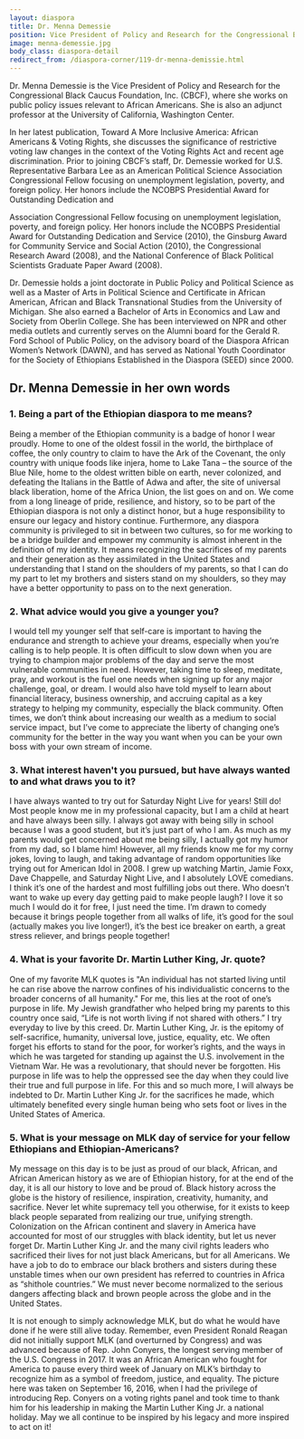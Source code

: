 ```yaml
---
layout: diaspora
title: Dr. Menna Demessie
position: Vice President of Policy and Research for the Congressional Black Caucus Foundation, Inc. (CBCF)
image: menna-demessie.jpg
body_class: diaspora-detail
redirect_from: /diaspora-corner/119-dr-menna-demissie.html
---
```

Dr. Menna Demessie is the Vice President of Policy and Research for the Congressional Black Caucus Foundation, Inc. (CBCF), where she works on public policy issues relevant to African Americans. She is also an adjunct professor at the University of California, Washington Center.

In her latest publication, Toward A More Inclusive America: African Americans & Voting Rights, she discusses the significance of restrictive voting law changes in the context of the Voting Rights Act and recent age discrimination.
Prior to joining CBCF’s staff, Dr. Demessie worked for U.S. Representative Barbara Lee as an American Political Science Association Congressional Fellow focusing on unemployment legislation, poverty, and foreign policy. Her honors include the NCOBPS Presidential Award for Outstanding Dedication and

Association Congressional Fellow focusing on unemployment legislation, poverty, and foreign policy. Her honors include the NCOBPS Presidential Award for Outstanding Dedication and Service (2010), the Ginsburg Award for Community Service and Social Action (2010), the Congressional Research Award (2008), and the National Conference of Black Political Scientists Graduate Paper Award (2008).

Dr. Demessie holds a joint doctorate in Public Policy and Political Science as well as a Master of Arts in Political Science and Certificate in African American, African and Black Transnational Studies from the University of Michigan. She also earned a Bachelor of Arts in Economics and Law and Society from Oberlin College. She has been interviewed on NPR and other media outlets and currently serves on the Alumni board for the Gerald R. Ford School of Public Policy, on the advisory board of the Diaspora African Women’s Network (DAWN), and has served as National Youth Coordinator for the Society of Ethiopians Established in the Diaspora (SEED) since 2000.


## Dr. Menna Demessie in her own words

### 1. Being a part of the Ethiopian diaspora to me means?

Being a member of the Ethiopian community is a badge of honor I wear proudly. Home to one of the oldest fossil in the world, the birthplace of coffee, the only country to claim to have the Ark of the Covenant, the only country with unique foods like injera, home to Lake Tana – the source of the Blue Nile, home to the oldest written bible on earth, never colonized, and defeating the Italians in the Battle of Adwa and after, the site of universal black liberation, home of the Africa Union, the list goes on and on. We come from a long lineage of pride, resilience, and history, so to be part of the Ethiopian diaspora is not only a distinct honor, but a huge responsibility to ensure our legacy and history continue. Furthermore, any diaspora community is privileged to sit in between two cultures, so for me working to be a bridge builder and empower my community is almost inherent in the definition of my identity. It means recognizing the sacrifices of my parents and their generation as they assimilated in the United States and understanding that I stand on the shoulders of my parents, so that I can do my part to let my brothers and sisters stand on my shoulders, so they may have a better opportunity to pass on to the next generation.

### 2. What advice would you give a younger you?

I would tell my younger self that self-care is important to having the endurance and strength to achieve your dreams, especially when you’re calling is to help people. It is often difficult to slow down when you are trying to champion major problems of the day and serve the most vulnerable communities in need. However, taking time to sleep, meditate, pray, and workout is the fuel one needs when signing up for any major challenge, goal, or dream. I would also have told myself to learn about financial literacy, business ownership, and accruing capital as a key strategy to helping my community, especially the black community. Often times, we don’t think about increasing our wealth as a medium to social service impact, but I’ve come to appreciate the liberty of changing one’s community for the better in the way you want when you can be your own boss with your own stream of income.


### 3. What interest haven't you pursued, but have always wanted to and what draws you to it?

I have always wanted to try out for Saturday Night Live for years! Still do! Most people know me in my professional capacity, but I am a child at heart and have always been silly. I always got away with being silly in school because I was a good student, but it’s just part of who I am. As much as my parents would get concerned about me being silly, I actually got my humor from my dad, so I blame him! However, all my friends know me for my corny jokes, loving to laugh, and taking advantage of random opportunities like trying out for American Idol in 2008. I grew up watching Martin, Jamie Foxx, Dave Chappelle, and Saturday Night Live, and I absolutely LOVE comedians. I think it’s one of the hardest and most fulfilling jobs out there. Who doesn’t want to wake up every day getting paid to make people laugh? I love it so much I would do it for free, I just need the time. I’m drawn to comedy because it brings people together from all walks of life, it’s good for the soul (actually makes you live longer!), it’s the best ice breaker on earth, a great stress reliever, and brings people together!

### 4. What is your favorite Dr. Martin Luther King, Jr. quote?

One of my favorite MLK quotes is "An individual has not started living until he can rise above the narrow confines of his individualistic concerns to the broader concerns of all humanity." For me, this lies at the root of one’s purpose in life. My Jewish grandfather who helped bring my parents to this country once said, “Life is not worth living if not shared with others.” I try everyday to live by this creed. Dr. Martin Luther King, Jr. is the epitomy of self-sacrifice, humanity, universal love, justice, equality, etc. We often forget his efforts to stand for the poor, for worker’s rights, and the ways in which he was targeted for standing up against the U.S. involvement in the Vietnam War. He was a revolutionary, that should never be forgotten. His purpose in life was to help the oppressed see the day when they could live their true and full purpose in life. For this and so much more, I will always be indebted to Dr. Martin Luther King Jr. for the sacrifices he made, which ultimately benefited every single human being who sets foot or lives in the United States of America.


### 5. What is your message on MLK day of service for your fellow Ethiopians and Ethiopian-Americans?

My message on this day is to be just as proud of our black, African, and African American history as we are of Ethiopian history, for at the end of the day, it is all our history to love and be proud of. Black history across the globe is the history of resilience, inspiration, creativity, humanity, and sacrifice. Never let white supremacy tell you otherwise, for it exists to keep black people separated from realizing our true, unifying strength. Colonization on the African continent and slavery in America have accounted for most of our struggles with black identity, but let us never forget Dr. Martin Luther King Jr. and the many civil rights leaders who sacrificed their lives for not just black Americans, but for all Americans. We have a job to do to embrace our black brothers and sisters during these unstable times when our own president has referred to countries in Africa as “shithole countries.” We must never become normalized to the serious dangers affecting black and brown people across the globe and in the United States.

It is not enough to simply acknowledge MLK, but do what he would have done if he were still alive today. Remember, even President Ronald Reagan did not initially support MLK (and overturned by Congress) and was advanced because of Rep. John Conyers, the longest serving member of the U.S. Congress in 2017. It was an African American who fought for America to pause every third week of January on MLK’s birthday to recognize him as a symbol of freedom, justice, and equality. The picture here was taken on September 16, 2016, when I had the privilege of introducing Rep. Conyers on a voting rights panel and took time to thank him for his leadership in making the Martin Luther King Jr. a national holiday. May we all continue to be inspired by his legacy and more inspired to act on it!
